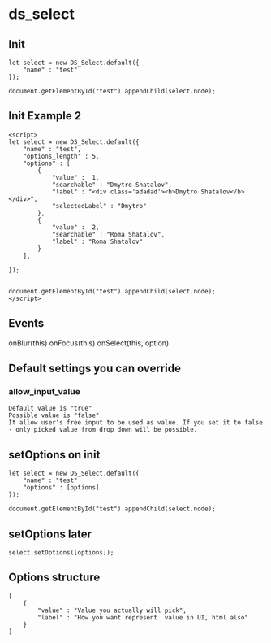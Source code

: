 # ds_select

## Init
    let select = new DS_Select.default({
        "name" : "test"
    });

    document.getElementById("test").appendChild(select.node);

## Init Example 2
    <script>
    let select = new DS_Select.default({
        "name" : "test",
        "options_length" : 5,
        "options" : [
            {
                "value" :  1,
                "searchable" : "Dmytro Shatalov",
                "label" : "<div class='adadad'><b>Dmytro Shatalov</b></div>",
                "selectedLabel" : "Dmytro"
            },
            {
                "value" :  2,
                "searchable" : "Roma Shatalov",
                "label" : "Roma Shatalov"
            }                   
        ],

    });


    document.getElementById("test").appendChild(select.node);
    </script>


## Events

onBlur(this)
onFocus(this)
onSelect(this, option)

## Default settings you can override
### allow_input_value
    Default value is "true"
    Possible value is "false"
    It allow user's free input to be used as value. If you set it to false - only picked value from drop down will be possible.

## setOptions on init
    let select = new DS_Select.default({
        "name" : "test"
        "options" : [options]
    });

    document.getElementById("test").appendChild(select.node);

## setOptions later
    select.setOptions([options]);

## Options structure
    [
        {
            "value" : "Value you actually will pick",
            "label" : "How you want represent  value in UI, html also"
        }
    ]